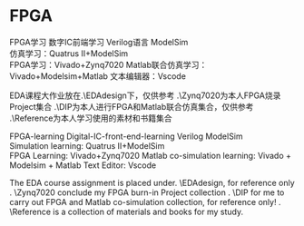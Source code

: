 # FPGA
FPGA学习 数字IC前端学习 Verilog语言 ModelSim  
仿真学习：Quatrus II+ModelSim  
FPGA学习：Vivado+Zynq7020
Matlab联合仿真学习：Vivado+Modelsim+Matlab
文本编辑器：Vscode

EDA课程大作业放在.\EDAdesign下，仅供参考
.\Zynq7020为本人FPGA烧录Project集合
.\DIP为本人进行FPGA和Matlab联合仿真集合，仅供参考
.\Reference为本人学习使用的素材和书籍集合

FPGA-learning Digital-IC-front-end-learning Verilog ModelSim  
Simulation learning: Quatrus II+ModelSim  
FPGA Learning: Vivado+Zynq7020
Matlab co-simulation learning: Vivado + Modelsim + Matlab
Text Editor: Vscode

The EDA course assignment is placed under. \EDAdesign, for reference only
. \Zynq7020 conclude my FPGA burn-in Project collection
. \DIP for me to carry out FPGA and Matlab co-simulation collection, for reference only!
. \Reference is a collection of materials and books for my study.